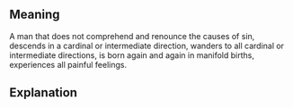 ## Meaning

A man that does not comprehend and renounce the causes of sin, descends in a cardinal or intermediate direction, wanders to all cardinal or intermediate directions, is born again and again in manifold births, experiences all painful feelings.

## Explanation